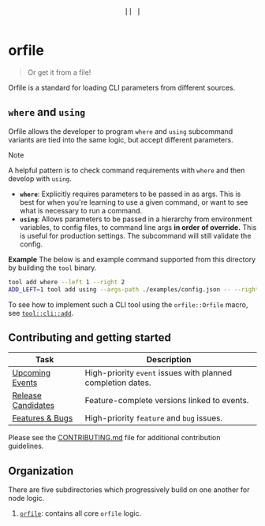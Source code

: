 <div align="center">
  <pre>
|| |
  </pre>
</div>

# orfile

> Or get it from a file!

Orfile is a standard for loading CLI parameters from different sources. 

## `where` and `using`
Orfile allows the developer to program `where` and `using` subcommand variants are tied into the same logic, but accept different parameters.

> [!NOTE]
> A helpful pattern is to check command requirements with `where` and then develop with `using`.

- **`where`**: Explicitly requires parameters to be passed in as args. This is best for when you're learning to use a given command, or want to see what is necessary to run a command.
- **`using`**: Allows parameters to be passed in a hierarchy from environment variables, to config files, to command line args **in order of override.** This is useful for production settings. The subcommand will still validate the config.

**Example**
The below is and example command supported from this directory by building the `tool` binary. 

```bash
tool add where --left 1 --right 2 
ADD_LEFT=1 tool add using --args-path ./examples/config.json -- --right 4
```

To see how to implement such a CLI tool using the `orfile::Orfile` macro, see [`tool::cli::add`](./examples/tool/src/cli/add/mod.rs).


## Contributing and getting started

| Task | Description |
|------|-------------|
| [Upcoming Events](https://github.com/movementlabsxyz/ffs/issues?q=is%3Aissue%20state%3Aopen%20label%3Apriority%3Ahigh%2Cpriority%3Amedium%20label%3Aevent) | High-priority `event` issues with planned completion dates. |
| [Release Candidates](https://github.com/movementlabsxyz/ffs/issues?q=is%3Aissue%20state%3Aopen%20label%3Arelease-candidate) | Feature-complete versions linked to events. |
| [Features & Bugs](https://github.com/movementlabsxyz/ffs/issues?q=is%3Aissue%20state%3Aopen%20label%3Afeature%2Cbug%20label%3Apriority%3Aurgent%2Cpriority%3Ahigh) | High-priority `feature` and `bug` issues. |

Please see the [CONTRIBUTING.md](CONTRIBUTING.md) file for additional contribution guidelines.

## Organization

There are five subdirectories which progressively build on one another for node logic.

1. [`orfile`](./orfile/): contains all core `orfile` logic.
